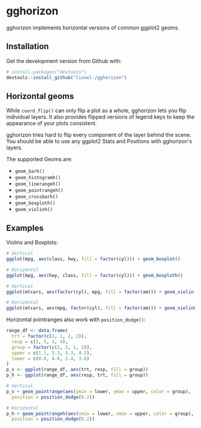 
# gghorizon

gghorizon implements horizontal versions of common ggplot2 geoms.


## Installation

Get the development version from Github with:

```R
# install.packages("devtools")
devtools::install_github("lionel-/gghorizon")
```


## Horizontal geoms

While `coord_flip()` can only flip a plot as a whole, gghorizon lets
you flip individual layers. It also provides flipped versions of
legend keys to keep the appearance of your plots consistent.

gghorizon tries hard to flip every component of the layer behind the
scene. You should be able to use any ggplot2 Stats and Positions with
gghorizon's layers.

The supported Geoms are:

- `geom_barh()`
- `geom_histogramh()`
- `geom_linerangeh()`
- `geom_pointrangeh()`
- `geom_crossbarh()`
- `geom_boxploth()`
- `geom_violinh()`


## Examples

Violins and Boxplots:

```r
# Vertical
ggplot(mpg, aes(class, hwy, fill = factor(cyl))) + geom_boxplot()

# Horizontal
ggplot(mpg, aes(hwy, class, fill = factor(cyl))) + geom_boxploth()
```

```r
# Vertical
ggplot(mtcars, aes(factor(cyl), mpg, fill = factor(am))) + geom_violin()

# Horizontal
ggplot(mtcars, aes(mpg, factor(cyl), fill = factor(am))) + geom_violinh()
```


Horizontal pointranges also work with `position_dodge()`:

```r
range_df <- data.frame(
  trt = factor(c(1, 1, 2, 2)),
  resp = c(1, 5, 3, 4),
  group = factor(c(1, 2, 1, 2)),
  upper = c(1.1, 5.3, 3.3, 4.2),
  lower = c(0.8, 4.6, 2.4, 3.6)
)
p_v <- ggplot(range_df, aes(trt, resp, fill = group))
p_h <- ggplot(range_df, aes(resp, trt, fill = group))

# Vertical
p_v + geom_pointrange(aes(ymin = lower, ymax = upper, color = group),
  position = position_dodge(0.2))

# Horizontal
p_h + geom_pointrangeh(aes(xmin = lower, xmax = upper, color = group),
  position = position_dodge(0.2))
```

